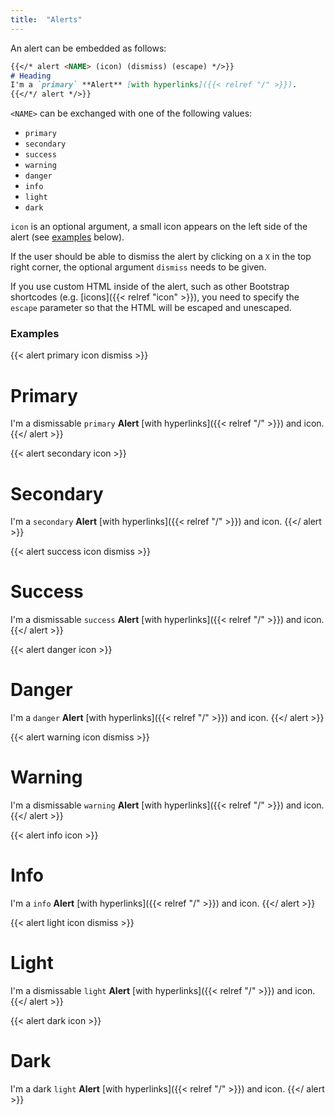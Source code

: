 ```yaml
---
title:  "Alerts"
---
```


An alert can be embedded as follows:

```markdown
{{</* alert <NAME> (icon) (dismiss) (escape) */>}}
# Heading
I'm a `primary` **Alert** [with hyperlinks]({{< relref "/" >}}).
{{</*/ alert */>}}
```

`<NAME>` can be exchanged with one of the following values:

- `primary`
- `secondary`
- `success`
- `warning`
- `danger`
- `info`
- `light`
- `dark`

`icon` is an optional argument, a small icon appears on the left side of the alert (see [examples](#examples) below).

If the user should be able to dismiss the alert by clicking on a `X` in the top
right corner, the optional argument `dismiss` needs to be given.

If you use custom HTML inside of the alert, such as other Bootstrap shortcodes (e.g. [icons]({{< relref "icon" >}}),
you need to specify the `escape` parameter so that the HTML will be escaped and unescaped.

### Examples
{{< alert primary icon dismiss >}}
# Primary
I'm a dismissable `primary` **Alert** [with hyperlinks]({{< relref "/" >}}) and icon.
{{</ alert >}}

{{< alert secondary icon >}}
# Secondary
I'm a `secondary` **Alert** [with hyperlinks]({{< relref "/" >}}) and icon.
{{</ alert >}}

{{< alert success icon dismiss >}}
# Success
I'm a dismissable `success` **Alert** [with hyperlinks]({{< relref "/" >}}) and icon.
{{</ alert >}}

{{< alert danger icon >}}
# Danger
I'm a `danger` **Alert** [with hyperlinks]({{< relref "/" >}}) and icon.
{{</ alert >}}

{{< alert warning icon dismiss >}}
# Warning
I'm a dismissable `warning` **Alert** [with hyperlinks]({{< relref "/" >}}) and icon.
{{</ alert >}}

{{< alert info icon >}}
# Info
I'm a `info` **Alert** [with hyperlinks]({{< relref "/" >}}) and icon.
{{</ alert >}}

{{< alert light icon dismiss >}}
# Light
I'm a dismissable `light` **Alert** [with hyperlinks]({{< relref "/" >}}) and icon.
{{</ alert >}}

{{< alert dark icon >}}
# Dark
I'm a dark `light` **Alert** [with hyperlinks]({{< relref "/" >}}) and icon.
{{</ alert >}}

